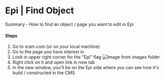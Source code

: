 # Epi | Find Object

Summary - How to find an object / page you want to edit in Epi

#### Steps

1. Go to sram.com (or on your local machine)
2. Go to the page you have interest in
3. Look in upper right corner for the "Epi" flag
   ![Image from images folder](~@source/images/sram-dev/epi/epi-find-object_01.png)
4. Right click on it and open link in new tab
5. In the new window, you'll be on the Epi side where you can see how it's build / constructed in the CMS

